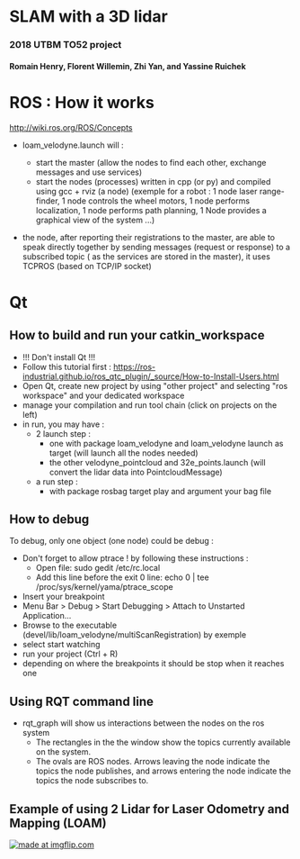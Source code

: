 # SLAM with a 3D lidar

### 2018 UTBM TO52 project

#### Romain Henry, Florent Willemin, Zhi Yan, and Yassine Ruichek

# ROS : How it works

http://wiki.ros.org/ROS/Concepts

- loam_velodyne.launch will :
	- start the master (allow the nodes to find each other, exchange messages and use services)
	- start the nodes (processes) written in cpp (or py) and compiled using gcc + rviz (a node)
		(exemple for a robot : 1 node laser range-finder, 1 node controls the wheel motors, 1 node performs localization, 1 node performs path planning, 1 Node provides a graphical view of the system ...)

- the node, after reporting their registrations to the master, are able to speak directly together by sending messages (request or response) to a subscribed topic ( as the services are stored in the master), it uses TCPROS (based on TCP/IP socket)

# Qt
## How to build and run your catkin_workspace

- !!! Don't install Qt !!!
- Follow this tutorial first : https://ros-industrial.github.io/ros_qtc_plugin/_source/How-to-Install-Users.html
- Open Qt, create new project by using "other project" and selecting "ros workspace" and your dedicated workspace
- manage your compilation and run tool chain (click on projects on the left)
- in run, you may have :
    - 2 launch step :
        - one with package loam_velodyne and loam_velodyne launch as target (will launch all the nodes needed)
        - the other velodyne_pointcloud and 32e_points.launch (will convert the lidar data into PointcloudMessage)
    - a run step : 
        - with package rosbag target play and argument your bag file


## How to debug

To debug, only one object (one node) could be debug  : 
- Don't forget to allow ptrace ! by following these instructions :
	- Open file: sudo gedit /etc/rc.local
	- Add this line before the exit 0 line: echo 0 | tee /proc/sys/kernel/yama/ptrace_scope
- Insert your breakpoint
- Menu Bar > Debug > Start Debugging > Attach to Unstarted Application...
- Browse to the executable (devel/lib/loam_velodyne/multiScanRegistration) by exemple
- select start watching
- run your project (Ctrl + R)
- depending on where the breakpoints it should be stop when it reaches one 

## Using RQT command line
- rqt_graph will show us interactions between the nodes on the ros system
	- The rectangles in the the window show the topics currently available on the system.
	- The ovals are ROS nodes. Arrows leaving the node indicate the topics the node publishes, and arrows entering the node indicate the topics the node subscribes to.

## Example of using 2 Lidar for Laser Odometry and Mapping (LOAM)

<a href="https://imgflip.com/gif/2bnubu"><img src="https://i.imgflip.com/2bnubu.gif" title="made at imgflip.com"/></a>
	

